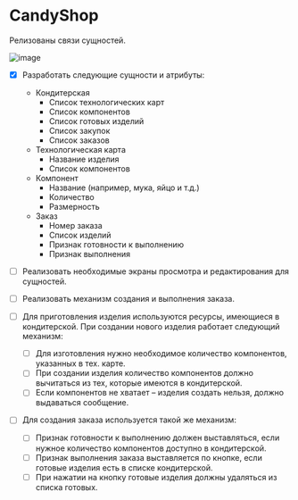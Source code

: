 # CandyShop

Релизованы связи сущностей.

![image](https://user-images.githubusercontent.com/55764206/177639890-0584ae3c-19cb-4e45-a078-ebd7a9eb6cbc.png)

- [X] Разработать следующие сущности и атрибуты:

    *	Кондитерская
          *	Список технологических карт
          *	Список компонентов
          *	Список готовых изделий
          *	Список закупок
          *	Список заказов
    *	Технологическая карта
          *	Название изделия
          *	Список компонентов
    *	Компонент
          *	Название (например, мука, яйцо и т.д.)
          *	Количество
          *	Размерность
    *	Заказ
          *	Номер заказа
          *	Список изделий
          *	Признак готовности к выполнению
          *	Признак выполнения

- [ ] Реализовать необходимые экраны просмотра и редактирования для сущностей.

- [ ] Реализовать механизм создания и выполнения заказа.

- [ ] Для приготовления изделия используются ресурсы, имеющиеся в кондитерской. При создании нового изделия работает следующий механизм:
    - [ ] Для изготовления нужно необходимое количество компонентов, указанных в тех. карте.
    - [ ] При создании изделия количество компонентов должно вычитаться из тех, которые имеются в кондитерской.
    - [ ] Если компонентов не хватает – изделия создать нельзя, должно выдаваться сообщение.

- [ ] Для создания заказа используется такой же механизм:  
    - [ ] Признак готовности к выполнению должен выставляться, если нужное количество компонентов доступно в кондитерской.
    - [ ] Признак выполнения заказа выставляется по кнопке, если готовые изделия есть в списке кондитерской.
    - [ ] При нажатии на кнопку готовые изделия должны удаляться из списка готовых. 
